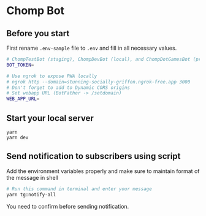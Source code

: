 # Chomp Bot

## Before you start

First rename `.env-sample` file to `.env` and fill in all necessary values.

```sh
# ChompTestBot (staging), ChompDevBot (local), and ChompDotGamesBot (prod) in 1Password
BOT_TOKEN=

# Use ngrok to expose PWA locally
# ngrok http --domain=stunning-socially-griffon.ngrok-free.app 3000
# Don't forget to add to Dynamic CORS origins
# Set webapp URL (BotFather -> /setdomain)
WEB_APP_URL=
```

## Start your local server

```
yarn
yarn dev
```

## Send notification to subscribers using script

Add the environment variables properly and make sure to maintain format of the message in shell

```sh
# Run this command in terminal and enter your message
yarn tg:notify-all
```

You need to confirm before sending notification.
